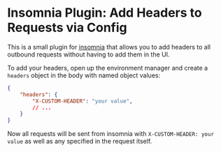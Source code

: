 # Insomnia Plugin: Add Headers to Requests via Config

This is a small plugin for [insomnia](https://github.com/getinsomnia/insomnia) that allows you to add headers to all outbound requests without having to add them in the UI.

To add your headers, open up the environment manager and create a `headers` object in the body with named object values:

```json
{
    "headers": {
        "X-CUSTOM-HEADER": "your value",
        // ...
    }
}
```

Now all requests will be sent from insomnia with `X-CUSTOM-HEADER: your value` as well as any specified in the request itself.
